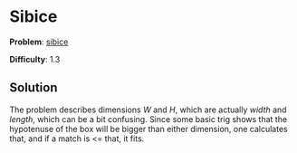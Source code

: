 # Sibice

**Problem**: [sibice](https://open.kattis.com/problems/sibice)

**Difficulty**: 1.3

## Solution

The problem describes dimensions *W* and *H*, which are actually *width* and *length*, which can be a bit confusing. Since some basic trig shows that the hypotenuse of the box will be bigger than either
dimension, one calculates that, and if a match is <= that, it fits. 
